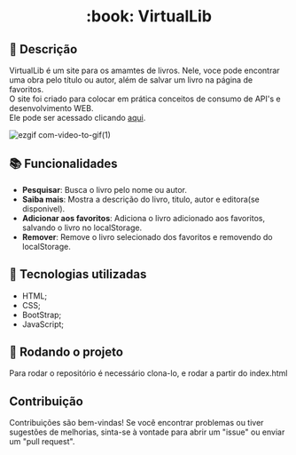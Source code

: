 <h1 align="center">:book: VirtualLib</h1>

## :memo: Descrição
VirtualLib é um site para os amamtes de livros. Nele, voce pode encontrar uma obra pelo título ou autor, além de salvar um livro na página de favoritos.
<br/>
O site foi criado para colocar em prática conceitos de consumo de API's e desenvolvimento WEB.
<br/>
Ele pode ser acessado clicando [aqui](https://virtulib.vercel.app/index.html).

![ezgif com-video-to-gif(1)](https://github.com/ronaldofelp/todo-list/assets/109668213/968d2037-c2c0-443e-adc4-cb8b82704dea)


## :books: Funcionalidades
* <b>Pesquisar</b>: Busca o livro pelo nome ou autor.
* <b>Saiba mais</b>: Mostra a descrição do livro, titulo, autor e editora(se disponivel).
* <b>Adicionar aos favoritos</b>: Adiciona o livro adicionado aos favoritos, salvando o livro no localStorage.
* <b>Remover</b>: Remove o livro selecionado dos favoritos e removendo do localStorage.

## :wrench: Tecnologias utilizadas
* HTML;
* CSS;
* BootStrap;
* JavaScript;

## :rocket: Rodando o projeto
Para rodar o repositório é necessário clona-lo, e rodar a partir do index.html
<br/>



## Contribuição

Contribuições são bem-vindas! Se você encontrar problemas ou tiver sugestões de melhorias, sinta-se à vontade para abrir um "issue" ou enviar um "pull request".


